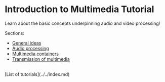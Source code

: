 # Introduction to Multimedia Tutorial

Learn about the basic concepts underpinning audio and video processing!

Sections:
+ [General ideas](1_GeneralIdeas.md)
+ [Audio processing](2_AudioProcessing.md)
+ [Multimedia containers](3_MultimediaContainers.md)
+ [Transmission of multimedia](4_TransmissionOfMultimedia.md)

<br>
[List of tutorials](../../index.md)
